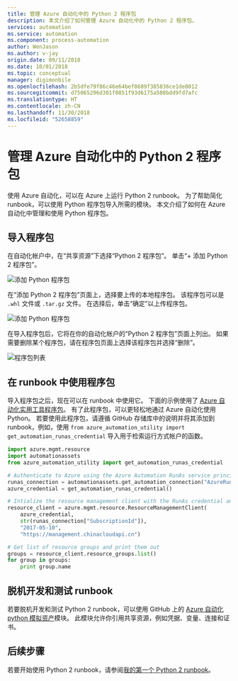 ```yaml
---
title: 管理 Azure 自动化中的 Python 2 程序包
description: 本文介绍了如何管理 Azure 自动化中的 Python 2 程序包。
services: automation
ms.service: automation
ms.component: process-automation
author: WenJason
ms.author: v-jay
origin.date: 09/11/2018
ms.date: 10/01/2018
ms.topic: conceptual
manager: digimonbile
ms.openlocfilehash: 2b5dfe79f86c46e64bef8689f385836ce1de8012
ms.sourcegitcommit: d75065296d301f0851f93d6175a508bdd9fd7afc
ms.translationtype: HT
ms.contentlocale: zh-CN
ms.lasthandoff: 11/30/2018
ms.locfileid: "52658859"
---
```

# <a name="manage-python-2-packages-in-azure-automation"></a>管理 Azure 自动化中的 Python 2 程序包

使用 Azure 自动化，可以在 Azure 上运行 Python 2 runbook。 为了帮助简化 runbook，可以使用 Python 程序包导入所需的模块。 本文介绍了如何在 Azure 自动化中管理和使用 Python 程序包。

## <a name="import-packages"></a>导入程序包

在自动化帐户中，在“共享资源”下选择“Python 2 程序包”。 单击“+ 添加 Python 2 程序包”。

![添加 Python 程序包](media/python-packages/add-python-package.png)

在“添加 Python 2 程序包”页面上，选择要上传的本地程序包。 该程序包可以是 `.whl` 文件或 `.tar.gz` 文件。 在选择后，单击“确定”以上传程序包。

![添加 Python 程序包](media/python-packages/upload-package.png)

在导入程序包后，它将在你的自动化帐户的“Python 2 程序包”页面上列出。 如果需要删除某个程序包，请在程序包页面上选择该程序包并选择“删除”。

![程序包列表](media/python-packages/package-list.png)

## <a name="use-a-package-in-a-runbook"></a>在 runbook 中使用程序包

导入程序包之后，现在可以在 runbook 中使用它。 下面的示例使用了 [ Azure 自动化实用工具程序包](https://github.com/WenJason/azure_automation_utility)。 有了此程序包，可以更轻松地通过 Azure 自动化使用 Python。 若要使用此程序包，请遵循 GitHub 存储库中的说明并将其添加到 runbook，例如，使用 `from azure_automation_utility import get_automation_runas_credential` 导入用于检索运行方式帐户的函数。

```python
import azure.mgmt.resource
import automationassets
from azure_automation_utility import get_automation_runas_credential

# Authenticate to Azure using the Azure Automation RunAs service principal
runas_connection = automationassets.get_automation_connection("AzureRunAsConnection")
azure_credential = get_automation_runas_credential()

# Intialize the resource management client with the RunAs credential and subscription
resource_client = azure.mgmt.resource.ResourceManagementClient(
    azure_credential,
    str(runas_connection["SubscriptionId"]),
    "2017-05-10",
    "https://management.chinacloudapi.cn")

# Get list of resource groups and print them out
groups = resource_client.resource_groups.list()
for group in groups:
    print group.name
```

## <a name="develop-and-test-runbooks-offline"></a>脱机开发和测试 runbook

若要脱机开发和测试 Python 2 runbook，可以使用 GitHub 上的 [Azure 自动化 python 模拟资产](https://github.com/WenJason/python_emulated_assets)模块。 此模块允许你引用共享资源，例如凭据、变量、连接和证书。

## <a name="next-steps"></a>后续步骤

若要开始使用 Python 2 runbook，请参阅[我的第一个 Python 2 runbook](automation-first-runbook-textual-python2.md)。